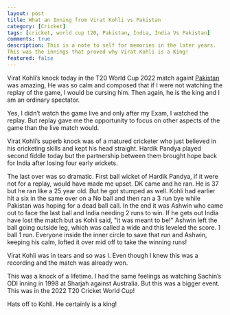 ```yaml
---
layout: post
title: What an Inning from Virat Kohli vs Pakistan
category: [Cricket]
tags: [cricket, world cup t20, Pakistan, India, India Vs Pakistan]
comments: true
description: This is a note to self for memories in the later years. 
This was the innings that proved why Virat Kohli is a King!
featured: false
---
```


Virat Kohli’s knock today in the T20 World Cup 2022 match againt [Pakistan](https://www.espncricinfo.com/series/icc-men-s-t20-world-cup-2022-23-1298134/india-vs-pakistan-16th-match-group-2-1298150/live-cricket-score) was amazing, He was so calm and composed that if I were not watching the replay of the game, I would be cursing him. Then again, he is the king and I am an ordinary spectator. 

Yes, I didn’t watch the game live and only after my Exam, I watched the replay. But replay gave me the opportunity to focus on other aspects of the game than the live match would.

Virat Kohli’s superb knock was of a matured cricketer who just believed in his cricketing skills and kept his head straight. Hardik Pandya played second fiddle today but the partnership between them brought hope back for India after losing four early wickets.

The last over was so dramatic. First ball wicket of Hardik Pandya, if it were not for a replay, would have made me upset. DK came and he ran. He is 37 but he ran like a 25 year old. But he got stumped as well. Kohli had earlier hit a six in the same over on a No ball and then ran a 3 run bye while Pakistan was hoping for a dead ball call. In the end it was Ashwin who came out to face the last ball and India needing 2 runs to win. If he gets out India have lost the match but as Kohli said, "it was meant to be!" Ashwin left the ball going outside leg, which was called a wide and this leveled the score. 1 ball 1 run. Everyone inside the inner circle to save that run and Ashwin, keeping his calm, lofted it over mid off to take the winning runs!

Virat Kohli was in tears and so was I. Even though I knew this was a recording and the match was already won. 

This was a knock of a lifetime. I had the same feelings as watching Sachin’s ODI inning in 1998 at Sharjah against Australia. But this was a bigger event. This was in the 2022 T20 Cricket World Cup! 

Hats off to Kohli. He certainly is a king!